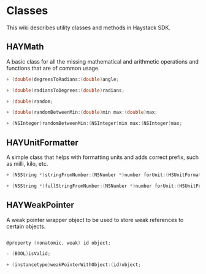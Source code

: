 Classes
=======

This wiki describes utility classes and methods in Haystack SDK.

HAYMath
--------
A basic class for all the missing mathematical and arithmetic operations and functions that are of common usage.

```objective-c
+ (double)degreesToRadians:(double)angle;

+ (double)radiansToDegrees:(double)radians;

+ (double)random;

+ (double)randomBetweenMin:(double)min max:(double)max;

+ (NSInteger)randomBetweenMin:(NSInteger)min max:(NSInteger)max;
```

HAYUnitFormatter
--------
A simple class that helps with formatting units and adds correct prefix, such as milli, kilo, etc.

```objective-c
+ (NSString *)stringFromNumber:(NSNumber *)number forUnit:(HSUnitFormatterUnitType)unit;

+ (NSString *)fullStringFromNumber:(NSNumber *)number forUnit:(HSUnitFormatterUnitType)unit;
```

HAYWeakPointer
--------
A weak pointer wrapper object to be used to store weak references to certain objects.

```objective-c

@property (nonatomic, weak) id object;

- (BOOL)isValid;

+ (instancetype)weakPointerWithObject:(id)object;
```

